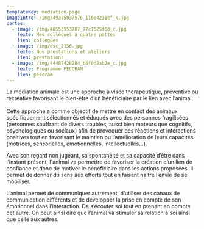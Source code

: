 ```yaml
---
templateKey: mediation-page
imageIntro: /img/49375037576_116e4231ef_k.jpg
cartes:
  - image: /img/48553953707_77c1525f08_c.jpg
    texte: Mes collègues à quatre pattes
    lien: collegues
  - image: /img/dsc_2136.jpg
    texte: Nos prestations et ateliers
    lien: prestations
  - image: /img/44487428284_b6f0d2ab2e_c.jpg
    texte: Programme PECCRAM
    lien: peccram
---
```

La médiation animale est une approche à visée thérapeutique, préventive ou récréative favorisant le bien-être d’un bénéficiaire par le lien avec l’animal.\
\
Cette approche a comme objectif de mettre en contact des animaux spécifiquement sélectionnés et éduqués avec des personnes fragilisées (personnes souffrant de divers troubles, aussi bien moteurs que cognitifs, psychologiques ou sociaux) afin de provoquer des réactions et interactions positives tout en favorisant le maintien ou l’amélioration de leurs capacités (motrices, sensorielles, émotionnelles, intellectuelles…).

Avec son regard non jugeant, sa spontanéité et sa capacité d’être dans l’instant présent, l'animal va permettre de favoriser la création d’un lien de confiance et donc de motiver le bénéficiaire dans les actions proposées. Il permet de donner du sens aux efforts tout en faisant naître l’envie de se mobiliser.

L’animal permet de communiquer autrement, d’utiliser des canaux de communication différents et de développer la prise en compte de son émotionnel dans l’interaction. De s’écouter soi tout en prenant en compte cet autre. On peut ainsi dire que l’animal va stimuler sa relation à soi ainsi que celle aux autres.